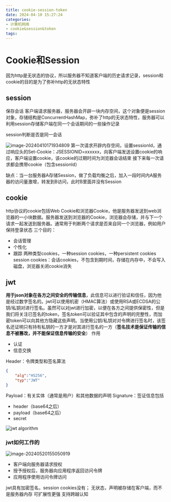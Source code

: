 ```yaml
---
title: cookie-session-token
date: 2024-04-10 15:27:24
categories:
- 计算机网络
- cookie&session&token
tags:
---
```


# Cookie和Session
因为http是无状态的协议，所以服务器不知道客户端的历史请求记录，session和cookie的目的是为了弥补http的无状态特性

## session
保存会话
客户端请求服务器，服务器会开辟一块内存空间，这个对象便是session对象，存储结构是ConcurrentHashMap，弥补了http的无状态特性，服务器可以利用session存储客户端在同一个会话期间的一些操作记录

session判断是否是同一会话

![image-20240410171934809](https://web-mhe.oss-cn-beijing.aliyuncs.com/hexo/image-20240410171934809.png)
第一次请求开辟内存空间，设置sessionId，通过响应头的Set-Cookie：JSESSIONID=xxxxxx，向客户端发送设置cookie的响应，客户端设置cookie，该cookie的过期时间为浏览器会话结束
接下来每一次请求都会携带cookie（包含sessionId）

缺点：当一台服务器A存储Session，做了负载均衡之后，加入一段时间内A服务器的访问量激增，转发到B访问，此时B里面并没有Session
## cookie
http协议的cookie包括Web Cookie和浏览器Cookie，他是服务器发送到web浏览器的一小块数据。服务器发送到浏览器的Cookie，浏览器会存储，并与下一个请求一起发送到服务器。通常用于判断两个请求是否来自同一个浏览器，例如用户保持登录状态
三个目的：
- 会话管理
- 个性化
- 跟踪
两种类型cookies，一种session cookies，一种persistent cookies
session cookies：会话cookies，不包含到期时间，存储在内存中，不会写入磁盘，浏览器关闭cookie消失

## jwt
**用于json对象在各方之间安全的传输信息**，此信息可以进行验证和信任，因为他是经过数字签名的。jwt可以使用机密（HMAC算法）或使用RSA或ECDSA的公钥/私钥对进行签名。虽然可以对jwt进行加密，以便在各方之间提供保密性，但是我们将关注已签名的token，签名token可以验证其中包含的声明的完整性，而加密token可以向其他方隐藏这些声明。当使用公钥/私钥对对令牌进行签名时，该签名还证明只有持有私钥的一方才是对其进行签名的一方（**签名技术是保证传输的信息不被篡改，并不能保证信息传输的安全**）
作用
- 认证
- 信息交换

Header：令牌类型和签名算法
```json
{
	"alg":"HS256",
	"typ":"JWT"
}
```
Payload：有关实体（通常是用户）和其他数据的声明
Signature：签证信息包括
- header（base64之后）
- payload（base64之后）
- secret

![jwt algorithm](https://web-mhe.oss-cn-beijing.aliyuncs.com/hexo/xBqvamzTiw.svg)

### jwt如何工作的

![image-20240520155050919](https://web-mhe.oss-cn-beijing.aliyuncs.com/hexo/image-20240520155050919.png)
- 客户端向服务器请求授权
- 授予授权后，服务器向应用程序返回访问令牌
- 应用程序使用访问令牌访问

jwt具有加密签名，session cookies没有；
无状态，声明被存储在客户端，而不是服务器内存
可扩展性更强
支持跨越认知